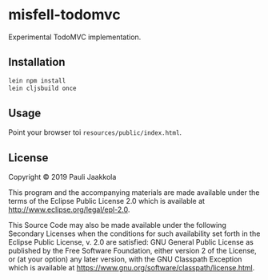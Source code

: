 # misfell-todomvc

Experimental TodoMVC implementation.

## Installation

```sh
lein npm install
lein cljsbuild once
```

## Usage

Point your browser toi `resources/public/index.html`.

## License

Copyright © 2019 Pauli Jaakkola

This program and the accompanying materials are made available under the
terms of the Eclipse Public License 2.0 which is available at
http://www.eclipse.org/legal/epl-2.0.

This Source Code may also be made available under the following Secondary
Licenses when the conditions for such availability set forth in the Eclipse
Public License, v. 2.0 are satisfied: GNU General Public License as published by
the Free Software Foundation, either version 2 of the License, or (at your
option) any later version, with the GNU Classpath Exception which is available
at https://www.gnu.org/software/classpath/license.html.
